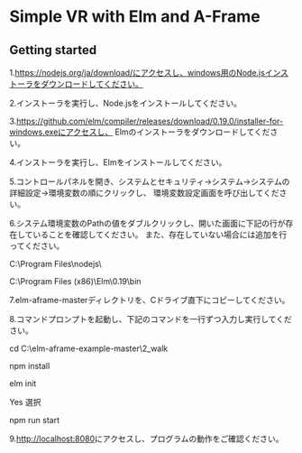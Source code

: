 # Simple VR with Elm and A-Frame

## Getting started

1.https://nodejs.org/ja/download/にアクセスし、windows用のNode.jsインストーラをダウンロードしてください。

2.インストーラを実行し、Node.jsをインストールしてください。

3.https://github.com/elm/compiler/releases/download/0.19.0/installer-for-windows.exeにアクセスし、
 Elmのインストーラをダウンロードしてください。
 
4.インストーラを実行し、Elmをインストールしてください。

5.コントロールパネルを開き、システムとセキュリティ→システム→システムの詳細設定→環境変数の順にクリックし、
 環境変数設定画面を呼び出してください。
 
6.システム環境変数のPathの値をダブルクリックし、開いた画面に下記の行が存在していることを確認してください。
 また、存在していない場合には追加を行ってください。
  
  C:\Program Files\nodejs\
  
  C:\Program Files (x86)\Elm\0.19\bin
  
7.elm-aframe-masterディレクトリを、Cドライブ直下にコピーしてください。

8.コマンドプロンプトを起動し、下記のコマンドを一行ずつ入力し実行してください。
  
  cd C:\elm-aframe-example-master\2_walk
  
  npm install
  
  elm init
  
  Yes 選択
  
  npm run start

9.[http://localhost:8080](http://localhost:8080)にアクセスし、プログラムの動作をご確認ください。
